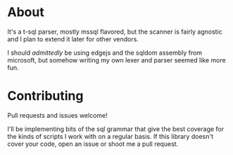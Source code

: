 # About

It's a t-sql parser, mostly mssql flavored, but the scanner is fairly agnostic
and I plan to extend it later for other vendors.

I should *admittedly* be using edgejs and the sqldom assembly from microsoft,
but somehow writing my own lexer and parser seemed like more fun.

# Contributing

Pull requests and issues welcome!

I'll be implementing bits of the sql grammar that give the best coverage
for the kinds of scripts I work with on a regular basis. If this library
doesn't cover your code, open an issue or shoot me a pull request.
